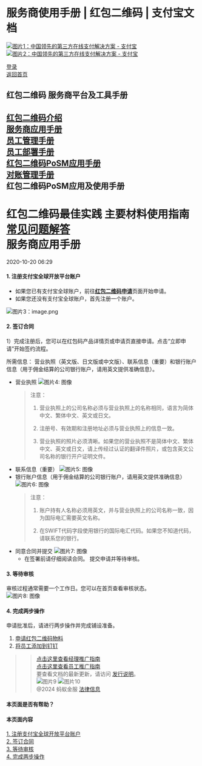 服务商使用手册 | 红包二维码 | 支付宝文档
===============

[![图片1：中国领先的第三方在线支付解决方案 - 支付宝](https://ac.alipay.com/storage/2024/3/26/d66c43c0-440d-4c97-9976-f2028a2c8c5e.svg)![图片2：中国领先的第三方在线支付解决方案 - 支付宝](https://ac.alipay.com/storage/2024/3/26/a48bd336-aea0-4f16-bf83-616eacbb4434.svg)](/docs/)

[登录](https://global.alipay.com/ilogin/account_login.htm?goto=https%3A%2F%2Fglobal.alipay.com%2Fdocs%2Fac%2Fredpacket%2Fintro)  
[返回首页](../../)  

红包二维码
服务商平台及工具手册
----------------

[红包二维码介绍](/docs/ac/redpacket/scrzsv)  
[服务商应用手册](/docs/ac/redpacket/intro)  
[员工管理手册](/docs/ac/redpacket/dt82mk)  
[员工部署手册](/docs/ac/redpacket/kf153c)  
[红包二维码PoSM应用手册](/docs/ac/redpacket/fwfd9w)  
[对账管理手册](/docs/ac/redpacket/rw3egu)  
红包二维码PoSM应用及使用手册
---------------------------

红包二维码最佳实践
主要材料使用指南
[常见问题解答](/docs/ac/redpacket/faq)  
服务商应用手册
================

2020-10-20 06:29

#### 1. 注册支付宝全球开放平台账户

*   如果您已有支付宝全球账户，前往[**红包二维码申请**](https://intl.alipay.com/merchant/portal/material/apply/REDPACKAGE)页面开始申请。
*   如果您还没有支付宝全球账户，首先注册一个账户。

![图片3：image.png](https://yuque.antfin.com/images/lark/0/2020/png/217662/1603091958471-b391e94c-e1e8-4cf4-813f-470f78d9cea7.png)

#### 2. 签订合同

1）完成注册后，您可以在红包码产品详情页或申请页直接申请。点击“立即申请”开始签约流程。

所需信息：
营业执照（英文版、日文版或中文版）、联系信息（重要）和银行账户信息（用于佣金结算的公司银行账户，请用英文提供准确信息）。

*   营业执照
    ![图片4: 图像](https://cdn.nlark.com/yuque/0/2020/png/561635/1588924923700-2c35276b-e1e9-4573-b7a7-40b37bf88799.png)
    > 注意：
    >
    > 1. 营业执照上的公司名称必须与营业执照上的名称相同，语言为简体中文、繁体中文、英文或日文。
    >
    > 2. 注册号、有效期和注册地址必须与营业执照上的信息一致。
    >
    > 3. 营业执照的照片必须清晰。如果您的营业执照不是简体中文、繁体中文、英文或日文，请上传经过认证的翻译件照片，或包含英文公司名称的银行开户证明文件。
*   联系信息（重要）
    ![图片5: 图像](https://cdn.nlark.com/yuque/0/2020/png/561635/1588924924173-c707a290-d17a-479f-aeea-5b10877d9650.png)
*   银行账户信息（用于佣金结算的公司银行账户，请用英文提供准确信息）
    ![图片6: 图像](https://cdn.nlark.com/yuque/0/2020/png/561635/1588924924420-b10bdcb1-16aa-4cf3-b6d1-bed19c050d61.png)
    > 注意：
    >
    > 1. 账户持有人名称必须用英文，并与营业执照上的公司名称一致，因为国际电汇需要英文名称。
    >
    > 2. 在SWIFT代码字段使用银行的国际电汇代码。如果您不知道代码，请联系您的银行。
*   同意合同并提交
    ![图片7: 图像](https://cdn.nlark.com/yuque/0/2020/png/561635/1588924924904-2617cb48-7d52-4eaa-b50b-7ab4a6ef95c5.png)
    * 在签署前请仔细阅读合同。
提交申请并等待审核。  
#### 3. 等待审核  
审核过程通常需要一个工作日。您可以在首页查看审核状态。  
![图片8: 图像](https://cdn.nlark.com/yuque/0/2020/png/561635/1588924925391-e51068a8-7470-472b-93bb-391020979810.png)  
#### 4. 完成两步操作  
申请批准后，请进行两步操作并完成铺设准备。  
1.  [申请红包二维码物料](https://global.alipay.com/doc/redpacket/fwfd9w)
2.  [将员工添加到钉钉](https://global.alipay.com/doc/redpacket/kf153c)  
>>[点击这里查看经理推广指南](https://global.alipay.com/doc/redpacket/about-and-promotion)  
>>[点击这里查看员工推广指南](https://global.alipay.com/doc/redpacket/vlgur4)  
要查看文档的最新更新，请访问 [发行说明](https://global.alipay.com/docs/releasenotes)。  
![图片9](https://ac.alipay.com/storage/2021/5/20/19b2c126-9442-4f16-8f20-e539b1db482a.png) ![图片10](https://ac.alipay.com/storage/2021/5/20/e9f3f154-dbf0-455f-89f0-b3d4e0c14481.png)  
@2024 蚂蚁金服 [法律信息](https://global.alipay.com/docs/ac/platform/membership)  
#### 本页面是否有帮助？  
#### 本页面内容  
[1. 注册支付宝全球开放平台账户](#aa93a005 "1. 注册支付宝全球开放平台账户")  
[2. 签订合同](#30e0a850 "2. 签订合同")  
[3. 等待审核](#70107eae "3. 等待审核")  
[4. 完成两步操作](#2a680e8b "4. 完成两步操作")